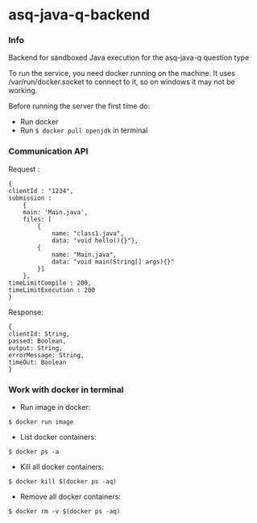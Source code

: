# asq-java-q-backend

### Info

Backend for sandboxed Java execution for the asq-java-q question type

To run the service, you need docker running on the machine.
It uses /var/run/docker.socket to connect to it, so on windows it may not be working.

Before running the server the first time do:
- Run docker
- Run ```$ docker pull openjdk``` in terminal


### Communication API


Request :
```
{
clientId : "1234",
submission : 
    {
    main: 'Main.java',
    files: [
        {
            name: "class1.java",
            data: "void hello(){}"},
        {
            name: "Main.java",
            data: "void main(String[] args){}"
        }]
    },
timeLimitCompile : 200,
timeLimitExecution : 200
}
```

Response:
```
{
clientId: String,
passed: Boolean,
output: String,
errorMessage: String,
timeOut: Boolean
}
```

### Work with docker in terminal

- Run image in docker: 
```
$ docker run image
```
- List docker containers:
```
$ docker ps -a
```
- Kill all docker containers:
```
$ docker kill $(docker ps -aq)
```
- Remove all docker containers:
```
$ docker rm -v $(docker ps -aq)
```
